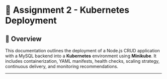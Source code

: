 # 🧪 Assignment 2 - Kubernetes Deployment

## 📘 Overview

This documentation outlines the deployment of a Node.js CRUD application with a MySQL backend into a **Kubernetes** environment using **Minikube**. It includes containerization, YAML manifests, health checks, scaling strategy, continuous delivery, and monitoring recommendations.



---
